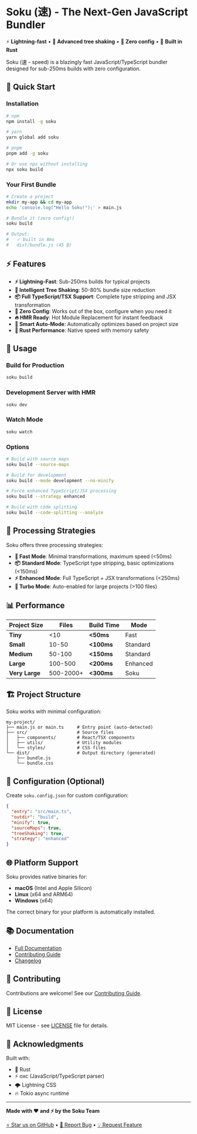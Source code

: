 # Soku (速) - The Next-Gen JavaScript Bundler

⚡ **Lightning-fast** • 🌳 **Advanced tree shaking** • 🎯 **Zero config** • 🦀 **Built in Rust**

Soku (速 - speed) is a blazingly fast JavaScript/TypeScript bundler designed for sub-250ms builds with zero configuration.

## 🚀 Quick Start

### Installation

```bash
# npm
npm install -g soku

# yarn
yarn global add soku

# pnpm
pnpm add -g soku

# Or use npx without installing
npx soku build
```

### Your First Bundle

```bash
# Create a project
mkdir my-app && cd my-app
echo 'console.log("Hello Soku!");' > main.js

# Bundle it (zero config!)
soku build

# Output:
#   ✓ built in 8ms
#   dist/bundle.js (45 B)
```

## ⚡ Features

- **⚡ Lightning-Fast**: Sub-250ms builds for typical projects
- **🌳 Intelligent Tree Shaking**: 50-80% bundle size reduction
- **📦 Full TypeScript/TSX Support**: Complete type stripping and JSX transformation
- **🎯 Zero Config**: Works out of the box, configure when you need it
- **🔥 HMR Ready**: Hot Module Replacement for instant feedback
- **🚀 Smart Auto-Mode**: Automatically optimizes based on project size
- **🦀 Rust Performance**: Native speed with memory safety

## 📖 Usage

### Build for Production

```bash
soku build
```

### Development Server with HMR

```bash
soku dev
```

### Watch Mode

```bash
soku watch
```

### Options

```bash
# Build with source maps
soku build --source-maps

# Build for development
soku build --mode development --no-minify

# Force enhanced TypeScript/JSX processing
soku build --strategy enhanced

# Build with code splitting
soku build --code-splitting --analyze
```

## 🎯 Processing Strategies

Soku offers three processing strategies:

- **🚀 Fast Mode**: Minimal transformations, maximum speed (<50ms)
- **📦 Standard Mode**: TypeScript type stripping, basic optimizations (<150ms)
- **⚡ Enhanced Mode**: Full TypeScript + JSX transformations (<250ms)
- **🎯 Turbo Mode**: Auto-enabled for large projects (>100 files)

## 📊 Performance

| Project Size | Files | Build Time | Mode |
|-------------|-------|------------|------|
| **Tiny** | <10 | **<50ms** | Fast |
| **Small** | 10-50 | **<100ms** | Standard |
| **Medium** | 50-100 | **<150ms** | Standard |
| **Large** | 100-500 | **<200ms** | Enhanced |
| **Very Large** | 500-2000+ | **<300ms** | Soku |

## 🏗️ Project Structure

Soku works with minimal configuration:

```
my-project/
├── main.js or main.ts     # Entry point (auto-detected)
├── src/                   # Source files
│   ├── components/        # React/TSX components
│   ├── utils/             # Utility modules
│   └── styles/            # CSS files
└── dist/                  # Output directory (generated)
    ├── bundle.js
    └── bundle.css
```

## 🔧 Configuration (Optional)

Create `soku.config.json` for custom configuration:

```json
{
  "entry": "src/main.ts",
  "outdir": "build",
  "minify": true,
  "sourceMaps": true,
  "treeShaking": true,
  "strategy": "enhanced"
}
```

## 🌐 Platform Support

Soku provides native binaries for:

- **macOS** (Intel and Apple Silicon)
- **Linux** (x64 and ARM64)
- **Windows** (x64)

The correct binary for your platform is automatically installed.

## 📚 Documentation

- [Full Documentation](https://github.com/bcentdev/soku#readme)
- [Contributing Guide](https://github.com/bcentdev/soku/blob/main/CONTRIBUTING.md)
- [Changelog](https://github.com/bcentdev/soku/blob/main/CHANGELOG.md)

## 🤝 Contributing

Contributions are welcome! See our [Contributing Guide](https://github.com/bcentdev/soku/blob/main/CONTRIBUTING.md).

## 📄 License

MIT License - see [LICENSE](https://github.com/bcentdev/soku/blob/main/LICENSE) file for details.

## 🙏 Acknowledgments

Built with:
- 🦀 Rust
- ⚡ oxc (JavaScript/TypeScript parser)
- 🌩️ Lightning CSS
- 🔥 Tokio async runtime

---

**Made with ❤️ and ⚡ by the Soku Team**

[⭐ Star us on GitHub](https://github.com/bcentdev/soku) •
[🐛 Report Bug](https://github.com/bcentdev/soku/issues) •
[💡 Request Feature](https://github.com/bcentdev/soku/issues)
